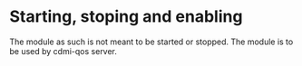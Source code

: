 # Starting, stoping and enabling

The module as such is not meant to be started or stopped. The module is to be used by cdmi-qos server.
